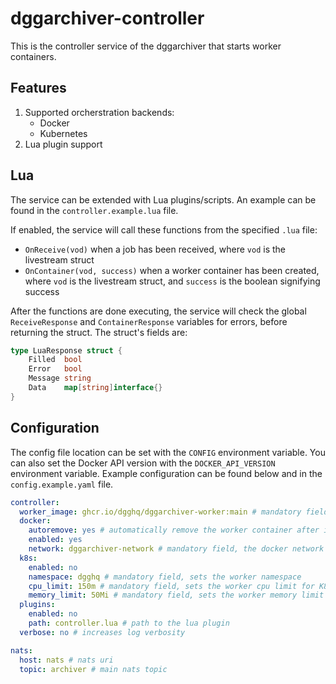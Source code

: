 # dggarchiver-controller
This is the controller service of the dggarchiver that starts worker containers. 

## Features

1. Supported orcherstration backends:
   - Docker
   - Kubernetes
2. Lua plugin support

## Lua

The service can be extended with Lua plugins/scripts. An example can be found in the ```controller.example.lua``` file.

If enabled, the service will call these functions from the specified ```.lua``` file:
- ```OnReceive(vod)``` when a job has been received, where ```vod``` is the livestream struct
- ```OnContainer(vod, success)``` when a worker container has been created, where ```vod``` is the livestream struct, and ```success``` is the boolean signifying success

After the functions are done executing, the service will check the global ```ReceiveResponse``` and ```ContainerResponse``` variables for errors, before returning the struct. The struct's fields are:
```go
type LuaResponse struct {
	Filled  bool
	Error   bool
	Message string
	Data    map[string]interface{}
}
```

## Configuration

The config file location can be set with the ```CONFIG``` environment variable. You can also set the Docker API version with the ```DOCKER_API_VERSION``` environment variable. Example configuration can be found below and in the ```config.example.yaml``` file.

```yaml
controller:
  worker_image: ghcr.io/dgghq/dggarchiver-worker:main # mandatory field, sets the worker image used to download the livestreams
  docker:
    autoremove: yes # automatically remove the worker container after it's done, can be set to 'no' for debugging
    enabled: yes
    network: dggarchiver-network # mandatory field, the docker network to assign to the worker image
  k8s:
    enabled: no
    namespace: dgghq # mandatory field, sets the worker namespace
    cpu_limit: 150m # mandatory field, sets the worker cpu limit for K8s
    memory_limit: 50Mi # mandatory field, sets the worker memory limit for K8s
  plugins:
    enabled: no
    path: controller.lua # path to the lua plugin
  verbose: no # increases log verbosity

nats:
  host: nats # nats uri
  topic: archiver # main nats topic
```